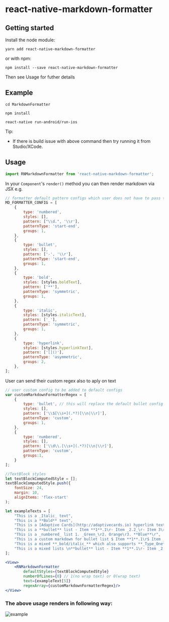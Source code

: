 
# react-native-markdown-formatter

## Getting started

Install the node module:

`yarn add react-native-markdown-formatter`

or with npm:

`npm install --save react-native-markdown-formatter`

Then see Usage for futher details

## Example

```
cd MarkdownFormatter

npm install

react-native run-android/run-ios

```
Tip:

- If there is build issue with above command then try running it from Studio/XCode.

## Usage


```javascript
import RNMarkdownFormatter from 'react-native-markdown-formatter';
```

In your `Component`'s `render()` method you can then render markdown via JSX e.g.

```js
// formatter default pattern configs which user does not have to pass to markdown
MD_FORMATTER_CONFIG = [
	{
		type: 'numbered',
		styles: [],
		pattern: ["\\d.", '\\r'],
		patternType: 'start-end',
		groups: 1,
	},  
	{
		type: 'bullet',
		styles: [],
		pattern: ['-', '\\r'],
		patternType: 'start-end',
		groups: 1,
	},  
	{
		type: 'bold',
		styles: [styles.boldText],
		pattern: ['**'],
		patternType: 'symmetric',
		groups: 1,
	},
	{
		type: 'italic',
		styles: [styles.italicText],
		pattern: ['_'],
		patternType: 'symmetric',
		groups: 1,
	},
	{
		type: 'hyperlink',
		styles: [styles.hyperlinkText],
		pattern: ['[]()'],
		patternType: 'asymmetric',
		groups: 2,
	},
];
```

User can send their custom regex also to aply on text
```js
// user custom config to be added to default configs
var customMarkdownFormatterRegex = [
	{
		type: 'bullet', // this will replace the default bullet config with user specified config.
		styles: [],
		pattern: ['\\$[\\s+](.*?)[\\n|\\r]'],
		patternType: 'custom',
		groups: 1,
	},
	{
		type: 'numbered',
		styles: [],
		pattern: ['\\d\\.[\\s+](.*?)[\\n|\\r]'],
		patternType: 'custom',
		groups:1,
	}
];

//TextBlock styles
let textBlockComputedStyle = [];
textBlockComputedStyle.push({
	fontSize: 24,
	margin: 10,
	alignItems: 'flex-start'
);

let exampleTexts = [
	"This is a _Italic_ text",
	"This is a **Bold** text",
	"This is a [Adaptive Cards](http://adaptivecards.io) hyperlink text",
	"This is a **bullet** list - Item **1**.1\r- Item _2.2_\r- Item 3\r ",
	"This is a _numbered_ list 1. _Green_\r2. Orange\r3. **Blue**\r",
	"This is a custom markdown for bullet list $ Item **1**.1\r$ Item _2.2_\r$ Item 3\r ",
	"This is a mixed **_bold/italic_** which also supports **_Type_One** _Type**Two**_ text",
	"This is a mixed lists \n**bullet** list - Item **1**.1\r- Item _2.2_\r- Item 3\r and _numbered_ list 1. _Green_\r2. Orange\r3. **Blue**\r",
];
```
```jsx
<View>
	<RNMarkdownFormatter 
		defaultStyles={textBlockComputedStyle} 
		numberOfLines={0} // 1(no wrap text) or 0(wrap text)
		text={exampleText[5]} 
		regexArray={customMarkdownFormatterRegex}/>
</View>

```

### The above usage renders in following way:

![example](https://raw.githubusercontent.com/regar007/react-native-markdown-formatter/master/example1.gif)
